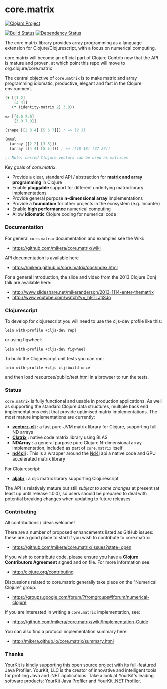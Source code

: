 core.matrix
===========

[![Clojars Project](http://clojars.org/net.mikera/core.matrix/latest-version.svg)](http://clojars.org/net.mikera/core.matrix)

[![Build Status](https://travis-ci.org/mikera/core.matrix.png?branch=master)](https://travis-ci.org/mikera/core.matrix) [![Dependency Status](https://www.versioneye.com/user/projects/54deecf4271c9379ed000042/badge.svg?style=flat)](https://www.versioneye.com/user/projects/54deecf4271c9379ed000042)

The core.matrix library provides array programming as a language extension for
Clojure/Clojurescript, with a focus on numerical computing.

core.matrix will become an official part of Clojure Contrib now that the 
API is mature and proven, at which point this repo will move to org.clojure/core.matrix

The central objective of `core.matrix` is to make matrix and array programming
idiomatic, productive, elegant and fast in the Clojure environment.

```clojure
(+ [[1 2]
    [3 4]]
   (* (identity-matrix 2) 3.0))

=> [[4.0 2.0]
    [3.0 7.0]]

(shape [[2 3 4] [5 6 7]]) ; => [2 3]

(mmul
  (array [[2 2] [3 3]])
  (array [[4 4] [5 5]])) ; => [[18 18] [27 27]]

;; Note: nested Clojure vectors can be used as matrices
```

Key goals of *core.matrix*:

 - Provide a clear, standard API / abstraction for **matrix and array programming** in Clojure
 - Enable **pluggable** support for different underlying matrix library implementations
 - Provide general purpose **n-dimensional array** implementations
 - Provide a **foundation** for other projects in the ecosystem (e.g. Incanter)
 - Enable **high performance** numerical computing
 - Allow **idiomatic** Clojure coding for numerical code

### Documentation

For general `core.matrix` documentation and examples see the Wiki:

 - https://github.com/mikera/core.matrix/wiki

API documentation is available here

 - https://mikera.github.io/core.matrix/doc/index.html

For a general introduction, the slide and video from the 2013 Clojure Conj talk are available here:

 - http://www.slideshare.net/mikeranderson/2013-1114-enter-thematrix
 - http://www.youtube.com/watch?v=_h9TLJtjSJo

### Clojurescript

To develop for clojurescript you will need to use the cljs-dev profile
like this:

    lein with-profile +cljs-dev repl

or using figwheel:

    lein with-profile +cljs-dev figwheel

To build the Clojurescript unit tests you can run:

    lein with-profile +cljs cljsbuild once

and then load resources/public/test.html in a browser to run the tests.

### Status

`core.matrix` is fully functional and usable in production applications. As well as supporting
the standard Clojure data structures, multiple back end implementations exist that provide optimised
matrix implementations. The most mature implementations are currently:

 - [**vectorz-clj**](https://github.com/mikera/vectorz-clj) : a fast pure-JVM matrix library for Clojure, supporting full ND arrays
 - [**Clatrix**](https://github.com/tel/clatrix) : native code matrix library using BLAS
 - **NDArray** : a general purpose pure Clojure N-dimensional array implementation, included as part of `core.matrix` itself
 - [**nd4clj**](https://github.com/ds923y/nd4clj) : This is a wrapper around the [Nd4j](http://nd4j.org) api a native code and GPU accelerated matrix library

For Clojurescript:

 - [**aljabr**](https://github.com/thinktopic/aljabr) : a cljc matrix library supporting Clojurescript

The API is relatively mature but still *subject to some changes* at present (at least up until release 1.0.0),
so users should be prepared to deal with potential breaking changes when updating to future releases.


### Contributing

All contributions / ideas welcome!

There are a number of proposed enhancements listed as GitHub issues: these are a good place to start if you wish to contribute
to core.matrix:

 - https://github.com/mikera/core.matrix/issues?state=open

If you wish to contribute code, please ensure you have a **Clojure Contributors Agreement** signed and on file. For more information see:

 - http://clojure.org/contributing

Discussions related to core.matrix generally take place on the "Numerical Clojure" group:

 - https://groups.google.com/forum/?fromgroups#!forum/numerical-clojure

If you are interested in writing a `core.matrix` implementation, see:

 - https://github.com/mikera/core.matrix/wiki/Implementation-Guide

You can also find a protocol implementation summary here:

 - http://mikera.github.io/core.matrix/summary.html

### Thanks

YourKit is kindly supporting this open source project with its full-featured Java Profiler.
YourKit, LLC is the creator of innovative and intelligent tools for profiling
Java and .NET applications. Take a look at YourKit's leading software products:
<a href="http://www.yourkit.com/java/profiler/index.jsp">YourKit Java Profiler</a> and
<a href="http://www.yourkit.com/.net/profiler/index.jsp">YourKit .NET Profiler</a>.
